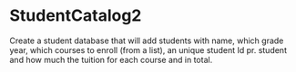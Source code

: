 # StudentCatalog2

Create a student database that will add students with name, which grade year, which courses to enroll (from a list), 
an unique student Id pr. student and how much the tuition for each course and in total. 

